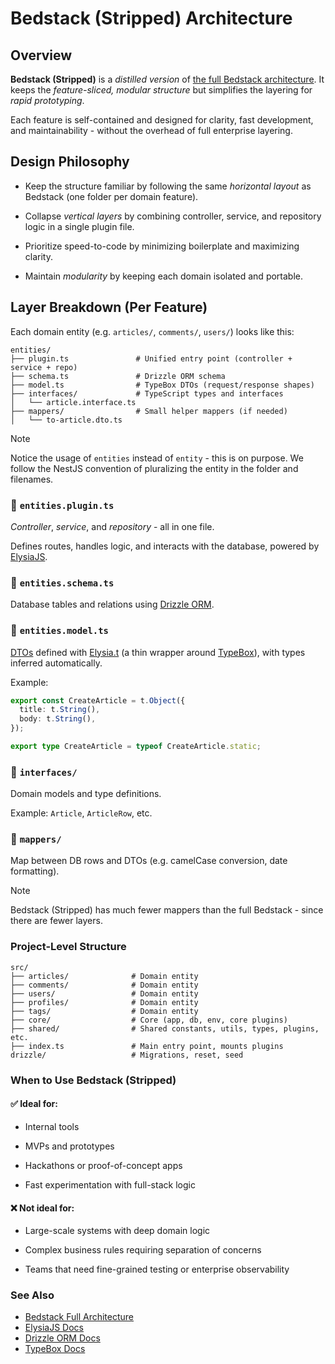 # Bedstack (Stripped) Architecture

## Overview

**Bedstack (Stripped)** is a _distilled version_ of [the full Bedstack architecture](https://github.com/bedtime-coders/bedstack/blob/drizzle-v1/ARCHITECTURE.md). It keeps the _feature-sliced, modular structure_ but simplifies the layering for _rapid prototyping_.

Each feature is self-contained and designed for clarity, fast development, and maintainability - without the overhead of full enterprise layering.

## Design Philosophy

- Keep the structure familiar by following the same _horizontal layout_ as Bedstack (one folder per domain feature).

- Collapse _vertical layers_ by combining controller, service, and repository logic in a single plugin file.

- Prioritize speed-to-code by minimizing boilerplate and maximizing clarity.

- Maintain _modularity_ by keeping each domain isolated and portable.

## Layer Breakdown (Per Feature)

Each domain entity (e.g. `articles/`, `comments/`, `users/`) looks like this:

```plaintext
entities/
├── plugin.ts               # Unified entry point (controller + service + repo)
├── schema.ts               # Drizzle ORM schema
├── model.ts                # TypeBox DTOs (request/response shapes)
├── interfaces/             # TypeScript types and interfaces
│   └── article.interface.ts
├── mappers/                # Small helper mappers (if needed)
│   └── to-article.dto.ts
```

> [!NOTE]
> Notice the usage of `entities` instead of `entity` - this is on purpose. We follow the NestJS convention of pluralizing the entity in the folder and filenames.

### 🧩 `entities.plugin.ts`

_Controller_, _service_, and _repository_ - all in one file.

Defines routes, handles logic, and interacts with the database, powered by [ElysiaJS](https://elysiajs.com).

### 🧬 `entities.schema.ts`

Database tables and relations using [Drizzle ORM](https://orm.drizzle.team).

### 🧾 `entities.model.ts`

[DTOs](https://elysiajs.com/essential/best-practice.html#model) defined with [Elysia.t](https://elysiajs.com/essential/validation) (a thin wrapper around [TypeBox](https://github.com/sinclairzx81/typebox)), with types inferred automatically.

Example: 

```ts
export const CreateArticle = t.Object({
  title: t.String(),
  body: t.String(),
});

export type CreateArticle = typeof CreateArticle.static;
```

### 🧠 `interfaces/`

Domain models and type definitions.

Example: `Article`, `ArticleRow`, etc.

### 🔁 `mappers/`

Map between DB rows and DTOs (e.g. camelCase conversion, date formatting).

> [!NOTE]
> Bedstack (Stripped) has much fewer mappers than the full Bedstack - since there are fewer layers.

### Project-Level Structure

```plaintext
src/
├── articles/              # Domain entity
├── comments/              # Domain entity
├── users/                 # Domain entity
├── profiles/              # Domain entity
├── tags/                  # Domain entity
├── core/                  # Core (app, db, env, core plugins)
├── shared/                # Shared constants, utils, types, plugins, etc.
├── index.ts               # Main entry point, mounts plugins
drizzle/                   # Migrations, reset, seed
```

### When to Use Bedstack (Stripped)

#### ✅ Ideal for:

- Internal tools

- MVPs and prototypes

- Hackathons or proof-of-concept apps

- Fast experimentation with full-stack logic

#### ❌ Not ideal for:

- Large-scale systems with deep domain logic

- Complex business rules requiring separation of concerns

- Teams that need fine-grained testing or enterprise observability

### See Also

- [Bedstack Full Architecture](https://github.com/bedtime-coders/bedstack/blob/drizzle-v1/ARCHITECTURE.md)
- [ElysiaJS Docs](https://elysiajs.com/docs)
- [Drizzle ORM Docs](https://orm.drizzle.team/docs)
- [TypeBox Docs](https://typebox.io/docs)
